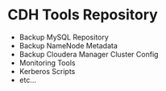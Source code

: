 # CDH Tools Repository

* Backup MySQL Repository
* Backup NameNode Metadata
* Backup Cloudera Manager Cluster Config
* Monitoring Tools
* Kerberos Scripts
* etc...
